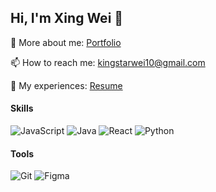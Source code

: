 ## Hi, I'm Xing Wei 👋


👦 More about me: [Portfolio](https://moley456.github.io/)

📫 How to reach me: [kingstarwei10@gmail.com](mailto:kingstarwei10@gmail.com)

📄 My experiences: [Resume](https://moley456.github.io/assets/pdf/OngXingWei_Resume.pdf)


#### Skills
![JavaScript](https://img.shields.io/badge/Code-JavaScript-Red/?logo=Javascript)
![Java](https://img.shields.io/badge/Code-Java-Red/?logo=Java) 
![React](https://img.shields.io/badge/Code-React-Red/?logo=React)
![Python](https://img.shields.io/badge/Code-Python-Red/?logo=Python)

#### Tools
![Git](https://img.shields.io/badge/Tools-Git-Red/?logo=Git)
![Figma](https://img.shields.io/badge/Tools-Figma-Red/?logo=Figma)
